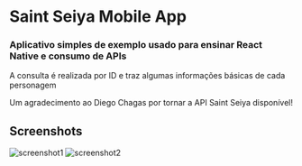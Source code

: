 # Saint Seiya Mobile App

### Aplicativo simples de exemplo usado para ensinar React Native e consumo de APIs

A consulta é realizada por ID e traz algumas informações básicas de cada personagem

Um agradecimento ao Diego Chagas por tornar a API Saint Seiya disponível!

## Screenshots

![screenshot1]("screenshots/screenshot1.jpeg")
![screenshot2]("screenshots/screenshot2.jpeg")
